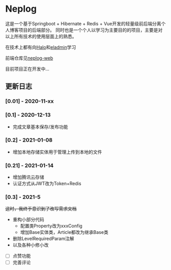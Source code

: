 # Neplog

这是一个基于Springboot + Hibernate + Redis + Vue开发的轻量级前后端分离个人博客项目的后端部分。
同时也是一个个人以学习为主要目的的项目，主要是对以上所有技术的使用层面上的熟悉。

在技术上都有向[Halo]()和[eladmin]()学习

前端仓库见[neplog-web](https://github.com/Uzemiu/neplog-web)

目前项目正在开发中...

## 更新日志

### [0.01] - 2020-11-xx

### [0.1] - 2020-12-13

- 完成文章基本保存/发布功能 

### [0.2] - 2021-01-08

- 增加本地存储实体用于管理上传到本地的文件

### [0.21] - 2021-01-14

- 增加腾讯云存储
- 认证方式从JWT改为Token+Redis

### [0.3] - 2021-5

~~这时，我终于意识到了改写需求文档~~

- 重构小部分代码
    - 配置类Property改为xxxConfig
	- 增加Base实体类，Article都改为继承Base类
- 删除LevelRequiredParam注解
- 以及各种小修小改

-[ ] 点赞功能
-[ ] 完善评论